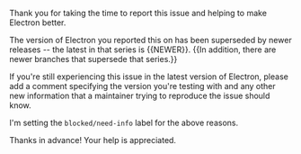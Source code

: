 Thank you for taking the time to report this issue and helping to make Electron better.

The version of Electron you reported this on has been superseded by newer releases -- the latest in that series is {{NEWER}}.
{{In addition, there are newer branches that supersede that series.}}

If you're still experiencing this issue in the latest version of Electron, please add a comment specifying the version you're testing with and any other new information that a maintainer trying to reproduce the issue should know.

I'm setting the `blocked/need-info` label for the above reasons.

Thanks in advance! Your help is appreciated.
